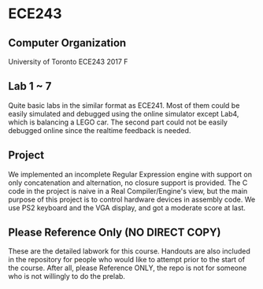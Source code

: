 # ECE243
## Computer Organization
University of Toronto ECE243 2017 F

## Lab 1 ~ 7
Quite basic labs in the similar format as ECE241. Most of them could be easily simulated and debugged using the online simulator except Lab4, which is balancing a LEGO car. The second part could not be easily debugged online since the realtime feedback is needed.

## Project
We implemented an incomplete Regular Expression engine with support on only concatenation and alternation, no closure support is provided. The C code in the project is naive in a Real Compiler/Engine's view, but the main purpose of this project is to control hardware devices in assembly code. We use PS2 keyboard and the VGA display, and got a moderate score at last.

## Please Reference Only (NO DIRECT COPY)
These are the detailed labwork for this course. Handouts are also included in the repository for people who would like to attempt prior to the start of the course. After all, please Reference ONLY, the repo is not for someone who is not willingly to do the prelab.
